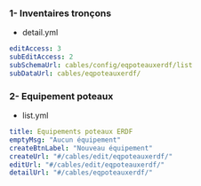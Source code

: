 
### 1- Inventaires tronçons

- detail.yml
```yaml
editAccess: 3
subEditAccess: 2
subSchemaUrl: cables/config/eqpoteauxerdf/list 
subDataUrl: cables/eqpoteauxerdf/ 
```

### 2- Equipement poteaux 
- list.yml
```yaml
title: Equipements poteaux ERDF
emptyMsg: "Aucun équipement"
createBtnLabel: "Nouveau équipement"
createUrl: "#/cables/edit/eqpoteauxerdf/"
editUrl: "#/cables/edit/eqpoteauxerdf/"
detailUrl: "#/cables/eqpoteauxerdf/"
```
